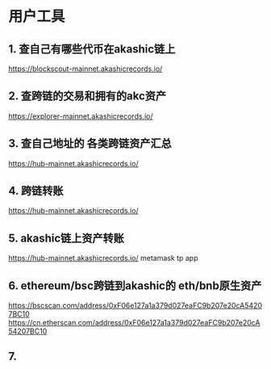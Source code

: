 # 用户工具

## 1. 查自己有哪些代币在akashic链上
https://blockscout-mainnet.akashicrecords.io/

## 2. 查跨链的交易和拥有的akc资产
https://explorer-mainnet.akashicrecords.io/

## 3. 查自己地址的 各类跨链资产汇总
https://hub-mainnet.akashicrecords.io/

## 4. 跨链转账
https://hub-mainnet.akashicrecords.io/

## 5. akashic链上资产转账
https://hub-mainnet.akashicrecords.io/
metamask
tp app

## 6. ethereum/bsc跨链到akashic的 eth/bnb原生资产
https://bscscan.com/address/0xF06e127a1a379d027eaFC9b207e20cA54207BC10
https://cn.etherscan.com/address/0xF06e127a1a379d027eaFC9b207e20cA54207BC10

## 7. 